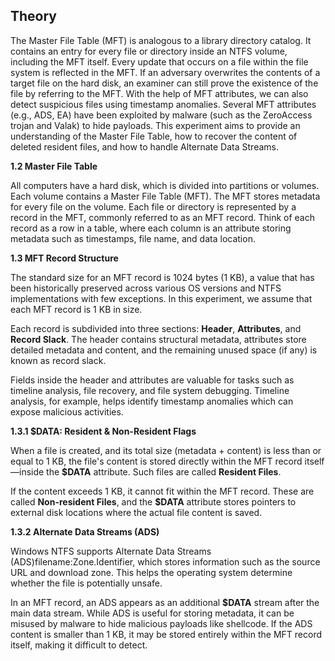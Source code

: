 ## Theory


<p>
The Master File Table (MFT) is analogous to a library directory catalog. It contains an entry for every file or directory inside an NTFS volume, including the MFT itself. Every update that occurs on a file within the file system is reflected in the MFT. 
If an adversary overwrites the contents of a target file on the hard disk, an examiner can still prove the existence of the file by referring to the MFT. With the help of MFT attributes, we can also detect suspicious files using timestamp anomalies. 
Several MFT attributes (e.g., ADS, EA) have been exploited by malware (such as the ZeroAccess trojan and Valak) to hide payloads. 
This experiment aims to provide an understanding of the Master File Table, how to recover the content of deleted resident files, and how to handle Alternate Data Streams.
</p>

<p><strong>1.2 Master File Table</strong></p>
<p>
All computers have a hard disk, which is divided into partitions or volumes. Each volume contains a Master File Table (MFT).
The MFT stores metadata for every file on the volume. Each file or directory is represented by a record in the MFT, commonly referred to as an MFT record. 
Think of each record as a row in a table, where each column is an attribute storing metadata such as timestamps, file name, and data location.
</p>

<p><strong>1.3 MFT Record Structure</strong></p>
<p>
The standard size for an MFT record is 1024 bytes (1 KB), a value that has been historically preserved across various OS versions and NTFS implementations with few exceptions. 
In this experiment, we assume that each MFT record is 1 KB in size.
</p>
<p>
Each record is subdivided into three sections: <strong>Header</strong>, <strong>Attributes</strong>, and <strong>Record Slack</strong>. 
The header contains structural metadata, attributes store detailed metadata and content, and the remaining unused space (if any) is known as record slack.
</p>
<p>
Fields inside the header and attributes are valuable for tasks such as timeline analysis, file recovery, and file system debugging. 
Timeline analysis, for example, helps identify timestamp anomalies which can expose malicious activities.
</p>

<p><strong>1.3.1 $DATA: Resident & Non-Resident Flags</strong></p>
<p>
When a file is created, and its total size (metadata + content) is less than or equal to 1 KB, the file's content is stored directly within the MFT record itself—inside the <strong>$DATA</strong> attribute. Such files are called <strong>Resident Files</strong>.
</p>
<p>
If the content exceeds 1 KB, it cannot fit within the MFT record. These are called <strong>Non-resident Files</strong>, and the <strong>$DATA</strong> attribute stores pointers to external disk locations where the actual file content is saved.
</p>

<p><strong>1.3.2 Alternate Data Streams (ADS)</strong></p>
<p>
Windows NTFS supports <strong,>Alternate Data Streams (ADS)</strong, which allow additional metadata to be attached to files. 
For instance, a file downloaded from the internet may include an ADS like <em>filename:Zone.Identifier</em>, which stores information such as the source URL and download zone. 
This helps the operating system determine whether the file is potentially unsafe.
</p>
<p>
In an MFT record, an ADS appears as an additional <strong>$DATA</strong> stream after the main data stream. 
While ADS is useful for storing metadata, it can be misused by malware to hide malicious payloads like shellcode. 
If the ADS content is smaller than 1 KB, it may be stored entirely within the MFT record itself, making it difficult to detect.
</p>



